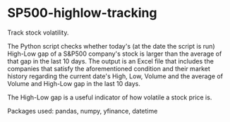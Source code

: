 # SP500-highlow-tracking
Track stock volatility.

The Python script checks whether today's (at the date the script is run) High-Low gap of a S&P500 company's stock is larger than the average of that gap in the last 10 days. 
The output is an Excel file that includes the companies that satisfy the aforementioned condition and their market history regarding the current date's High, Low, Volume and the average of Volume and High-Low gap in the last 10 days.

The High-Low gap is a useful indicator of how volatile a stock price is. 

Packages used: pandas, numpy, yfinance, datetime 
